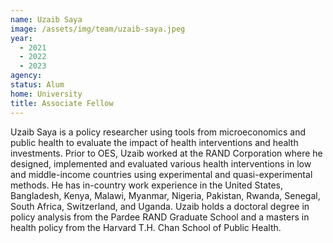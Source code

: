 ```yaml
---
name: Uzaib Saya
image: /assets/img/team/uzaib-saya.jpeg
year:
  - 2021
  - 2022
  - 2023
agency:
status: Alum
home: University
title: Associate Fellow
---
```


Uzaib Saya is a policy researcher using tools from microeconomics and public health to evaluate the impact of health interventions and health investments. Prior to OES, Uzaib worked at the RAND Corporation where he designed, implemented and evaluated various health interventions in low and middle-income countries using experimental and quasi-experimental methods. He has in-country work experience in the United States, Bangladesh, Kenya, Malawi, Myanmar, Nigeria, Pakistan, Rwanda, Senegal, South Africa, Switzerland, and Uganda. Uzaib holds a doctoral degree in policy analysis from the Pardee RAND Graduate School and a masters in health policy from the Harvard T.H. Chan School of Public Health. 
